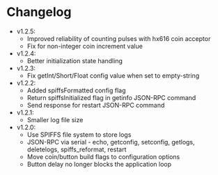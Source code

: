 # Changelog

* v1.2.5:
	* Improved reliability of counting pulses with hx616 coin acceptor
	* Fix for non-integer coin increment value
* v1.2.4:
	* Better initialization state handling
* v1.2.3:
	* Fix getInt/Short/Float config value when set to empty-string
* v1.2.2:
	* Added spiffsFormatted config flag
	* Return spiffsInitialized flag in getinfo JSON-RPC command
	* Send response for restart JSON-RPC command
* v1.2.1:
	* Smaller log file size
* v1.2.0:
	* Use SPIFFS file system to store logs
	* JSON-RPC via serial - echo, getconfig, setconfig, getlogs, deletelogs, spiffs_reformat, restart
	* Move coin/button build flags to configuration options
	* Button delay no longer blocks the application loop

